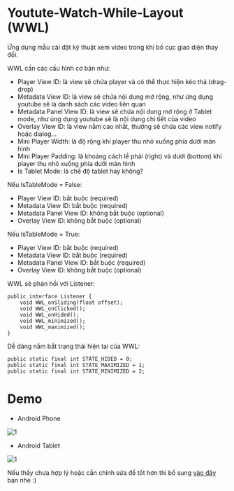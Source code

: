# Youtute-Watch-While-Layout (WWL)
Ứng dụng mẫu cài đặt kỹ thuật xem video trong khi bố cục giao diện thay đổi.

WWL cần các cấu hình cơ bản như:
- Player View ID: là view sẽ chứa player và có thể thực hiện kéo thả (drag-drop)
- Metadata View ID: là view sẽ chứa nội dung mở rộng, như ứng dụng youtube sẽ là danh sách các video liên quan
- Metadata Panel View ID: là view sẽ chứa nội dung mở rộng ở Tablet mode, như úng dụng youtube sẽ là nội dung chi tiết của video
- Overlay View ID: là view nằm cao nhất, thường sẽ chứa các view notify hoặc dialog...
- Mini Player Width: là độ rộng khi player thu nhỏ xuống phía dưới màn hình
- Mini Player Padding: là khoảng cách lề phải (right) và dưới (bottom) khi player thu nhỏ xuống phía dưới màn hình
- Is Tablet Mode: là chế độ tablet hay không?

Nếu IsTableMode = False:
- Player View ID: bắt buộc (required)
- Metadata View ID: bắt buộc (required)
- Metadata Panel View ID: không bắt buộc (optional)
- Overlay View ID: không bắt buộc (optional)

Nếu IsTableMode = True:
- Player View ID: bắt buộc (required)
- Metadata View ID: bắt buộc (required)
- Metadata Panel View ID: bắt buộc (required)
- Overlay View ID: không bắt buộc (optional)

WWL sẽ phản hồi với Listener:
```
public interface Listener {
	void WWL_onSliding(float offset);
	void WWL_onClicked();
	void WWL_onHided();
	void WWL_minimized();
	void WWL_maximized();
}
```
Dễ dàng nắm bắt trạng thái hiện tại của WWL:
```
public static final int STATE_HIDED = 0;
public static final int STATE_MAXIMIZED = 1;
public static final int STATE_MINIMIZED = 2;
```

# Demo
+ Android Phone

![1](https://github.com/vn-ttinc/Youtute-Watch-While-Layout/blob/master/screenshots/demo1.gif "")

+ Android Tablet

![1](https://github.com/vn-ttinc/Youtute-Watch-While-Layout/blob/master/screenshots/demo2.gif "")

Nếu thấy chưa hợp lý hoặc cần chỉnh sửa để tốt hơn thì bổ sung [vào đây](https://github.com/vn-ttinc/Youtute-Watch-While-Layout/issues) bạn nhé :)